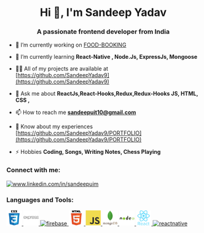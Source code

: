 <h1 align="center">Hi 👋, I'm Sandeep Yadav</h1>
<h3 align="center">A passionate frontend developer from India</h3>

- 🔭 I’m currently working on [FOOD-BOOKING](https://sandeepyadav9.github.io/FOOD-BOOKINGS/)

- 🌱 I’m currently learning **React-Native , Node.Js, ExpressJs, Mongoose**

- 👨‍💻 All of my projects are available at [https://github.com/SandeepYadav9](https://github.com/SandeepYadav9)

- 💬 Ask me about **ReactJs,React-Hooks,Redux,Redux-Hooks JS, HTML, CSS ,**

- 📫 How to reach me **sandeepuit10@gmail.com**

- 📄 Know about my experiences [https://github.com/SandeepYadav9/PORTFOLIO](https://github.com/SandeepYadav9/PORTFOLIO)

- ⚡ Hobbies **Coding, Songs, Writing Notes, Chess Playing**

<h3 align="left">Connect with me:</h3>
<p align="left">
<a href="https://linkedin.com/in/www.linkedin.com/in/sandeepuim" target="blank"><img align="center" src="https://raw.githubusercontent.com/rahuldkjain/github-profile-readme-generator/master/src/images/icons/Social/linked-in-alt.svg" alt="www.linkedin.com/in/sandeepuim" height="30" width="40" /></a>

</p>

<h3 align="left">Languages and Tools:</h3>
<p align="left"> <a href="https://www.w3schools.com/css/" target="_blank" rel="noreferrer"> <img src="https://raw.githubusercontent.com/devicons/devicon/master/icons/css3/css3-original-wordmark.svg" alt="css3" width="40" height="40"/> </a> <a href="https://expressjs.com" target="_blank" rel="noreferrer"> <img src="https://raw.githubusercontent.com/devicons/devicon/master/icons/express/express-original-wordmark.svg" alt="express" width="40" height="40"/> </a> <a href="https://firebase.google.com/" target="_blank" rel="noreferrer"> <img src="https://www.vectorlogo.zone/logos/firebase/firebase-icon.svg" alt="firebase" width="40" height="40"/> </a> <a href="https://www.w3.org/html/" target="_blank" rel="noreferrer"> <img src="https://raw.githubusercontent.com/devicons/devicon/master/icons/html5/html5-original-wordmark.svg" alt="html5" width="40" height="40"/> </a> <a href="https://developer.mozilla.org/en-US/docs/Web/JavaScript" target="_blank" rel="noreferrer"> <img src="https://raw.githubusercontent.com/devicons/devicon/master/icons/javascript/javascript-original.svg" alt="javascript" width="40" height="40"/> </a> <a href="https://www.mongodb.com/" target="_blank" rel="noreferrer"> <img src="https://raw.githubusercontent.com/devicons/devicon/master/icons/mongodb/mongodb-original-wordmark.svg" alt="mongodb" width="40" height="40"/> </a> <a href="https://nodejs.org" target="_blank" rel="noreferrer"> <img src="https://raw.githubusercontent.com/devicons/devicon/master/icons/nodejs/nodejs-original-wordmark.svg" alt="nodejs" width="40" height="40"/> </a> <a href="https://reactjs.org/" target="_blank" rel="noreferrer"> <img src="https://raw.githubusercontent.com/devicons/devicon/master/icons/react/react-original-wordmark.svg" alt="react" width="40" height="40"/> </a> <a href="https://reactnative.dev/" target="_blank" rel="noreferrer"> <img src="https://reactnative.dev/img/header_logo.svg" alt="reactnative" width="40" height="40"/> </a> </p>
